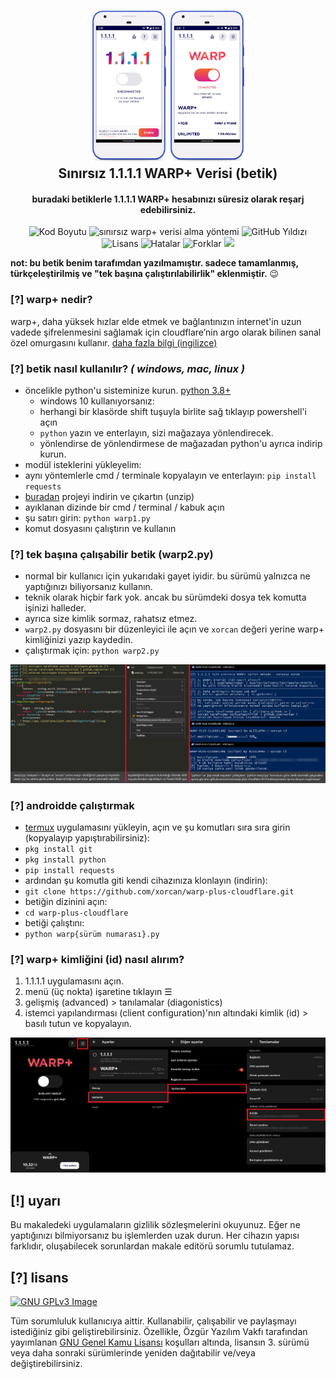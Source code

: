 <h2 align="center"><a href="https://www.google.com/search?&q=s%C4%B1n%C4%B1rs%C4%B1z+warp%2B+verisi+xorcan" alt="Sınırsız WARP+ Verisi (betik)"><img src="https://github.com/xorcan/warp-plus-cloudflare/raw/main/pic.png" width="250"></a></br>
<b>Sınırsız 1.1.1.1 WARP+ Verisi (betik)</b></h2><h4 align="center">buradaki betiklerle 1.1.1.1 WARP+ hesabınızı süresiz olarak reşarj edebilirsiniz.</h4>


<p align="center"><img src="https://img.shields.io/github/languages/code-size/xorcan/warp-plus-cloudflare" alt="Kod Boyutu"> <img src="https://img.shields.io/github/languages/top/xorcan/warp-plus-cloudflare" alt="sınırsız warp+ verisi alma yöntemi"> <img src="https://img.shields.io/github/stars/xorcan/warp-plus-cloudflare" alt="GitHub Yıldızı"> <img src="https://img.shields.io/github/license/xorcan/warp-plus-cloudflare" alt="Lisans"> <img src="https://img.shields.io/github/issues/xorcan/warp-plus-cloudflare" alt="Hatalar"> <img src="https://img.shields.io/github/forks/xorcan/warp-plus-cloudflare" alt="Forklar"> <a href="https://github.com/xorcan/warp-plus-cloudflare" alt="Görüntülenme Sayısı"><img src="https://visitor-badge.laobi.icu/badge?page_id=xorcan.warp-plus-cloudflare"></a>

**not: bu betik benim tarafımdan yazılmamıştır. sadece tamamlanmış, türkçeleştirilmiş ve "tek başına çalıştırılabilirlik" eklenmiştir.** 😉

### [?] warp+ nedir?
warp+, daha yüksek hızlar elde etmek ve bağlantınızın internet'in uzun vadede şifrelenmesini sağlamak için cloudflare’nin argo olarak bilinen sanal özel omurgasını kullanır. [daha fazla bilgi (ingilizce)](https://blog.cloudflare.com/announcing-warp-plus/)

### [?] betik nasıl kullanılır? *( windows, mac, linux )*
- öncelikle python'u sisteminize kurun. [python 3.8+](https://www.python.org/downloads/)
  - windows 10 kullanıyorsanız: 
  - herhangi bir klasörde shift tuşuyla birlite sağ tıklayıp powershell'i açın
  - `python` yazın ve enterlayın, sizi mağazaya yönlendirecek.
  - yönlendirse de yönlendirmese de mağazadan python'u ayrıca indirip kurun.
- modül isteklerini yükleyelim:
- aynı yöntemlerle cmd / terminale kopyalayın ve enterlayın: `pip install requests`
- [buradan](https://github.com/xorcan/warp-plus-cloudflare/archive/main.zip) projeyi indirin ve çıkartın (unzip)
- ayıklanan dizinde bir cmd / terminal / kabuk açın
- şu satırı girin: `python warp1.py`
- komut dosyasını çalıştırın ve kullanın

### [?] tek başına çalışabilir betik (warp2.py)
- normal bir kullanıcı için yukarıdaki gayet iyidir. bu sürümü yalnızca ne yaptığınızı biliyorsanız kullanın.
- teknik olarak hiçbir fark yok. ancak bu sürümdeki dosya tek komutta işinizi halleder.
- ayrıca size kimlik sormaz, rahatsız etmez.
- `warp2.py` dosyasını bir düzenleyici ile açın ve `xorcan` değeri yerine warp+ kimliğinizi yazıp kaydedin.
- çalıştırmak için: `python warp2.py`

![](https://github.com/xorcan/warp-plus-cloudflare/blob/main/win.jpg)

### [?] androidde çalıştırmak

- [termux](https://play.google.com/store/apps/details?id=com.termux&hl=tr) uygulamasını yükleyin, açın ve şu komutları sıra sıra girin (kopyalayıp yapıştırabilirsiniz):
- `pkg install git`
- `pkg install python`
- `pip install requests`
- ardından şu komutla giti kendi cihazınıza klonlayın (indirin): 
- `git clone https://github.com/xorcan/warp-plus-cloudflare.git`
- betiğin dizinini açın:
- `cd warp-plus-cloudflare`
- betiği çalıştını:
- `python warp{sürüm numarası}.py`

### [?] warp+ kimliğini (id) nasıl alırım?

1. 1.1.1.1 uygulamasını açın.
2. menü (üç nokta) işaretine tıklayın ☰
3. gelişmiş (advanced) > tanılamalar (diagonistics)
4. i̇stemci yapılandırması (client configuration)'nın altındaki kimlik (id) > basılı tutun ve kopyalayın.

![](https://github.com/xorcan/warp-plus-cloudflare/blob/main/id.jpg)

## [!] uyarı

Bu makaledeki uygulamaların gizlilik sözleşmelerini okuyunuz. Eğer ne yaptığınızı bilmiyorsanız bu işlemlerden uzak durun. Her cihazın yapısı farklıdır, oluşabilecek sorunlardan makale editörü sorumlu tutulamaz.

## [?] lisans

[![GNU GPLv3 Image](https://www.gnu.org/graphics/gplv3-127x51.png)](http://www.gnu.org/licenses/gpl-3.0.en.html)

Tüm sorumluluk kullanıcıya aittir. Kullanabilir, çalışabilir ve paylaşmayı istediğiniz gibi geliştirebilirsiniz. Özellikle, Özgür Yazılım Vakfı tarafından yayımlanan [GNU Genel Kamu Lisansı](https://www.gnu.org/licenses/gpl.html) koşulları altında, lisansın 3. sürümü veya daha sonraki sürümlerinde yeniden dağıtabilir ve/veya değiştirebilirsiniz.
